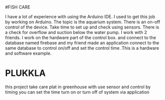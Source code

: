#FISH CARE
<p> I have a lot of experience with using the Arduino IDE. I used to get this job by working on Arduino. The topic is the aquarium system. There is an on-off control of the device. Take time to set up and check using sensors. There is a check for overflow and suction below the water pump. I work with 2 friends. I work on the hardware part of the control box. and connect to the database named firebase and my friend made an application connect to the same database to control on/off and set the control time .This is a hardware and software example. </p>
<h1> PLUKKLA</h1>
<p> this project take care plat in greenhouse with use sensor and control by timing you can set the time turn on or turn off of system via application
<p>
